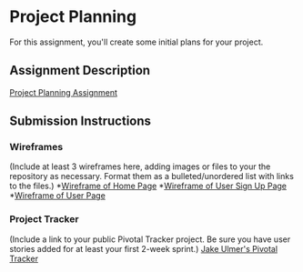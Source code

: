# Project Planning
For this assignment, you'll create some initial plans for your project.

## Assignment Description
[Project Planning Assignment](https://education.launchcode.org/liftoff/assignments/planning/)

## Submission Instructions

### Wireframes

(Include at least 3 wireframes here, adding images or files to your the repository as necessary. Format them as a bulleted/unordered list with links to the files.)
*[Wireframe of Home Page](P3-Project_Planning/Motivation-Home-Page.jpg)
*[Wireframe of User Sign Up Page](P3-Project_Planning/Motivation-User-Sign-Up-Page.jpg)
*[Wireframe of User Page](P3-Project_Planning/Motivation-User-Page.jpg)

### Project Tracker

(Include a link to your public Pivotal Tracker project. Be sure you have user stories added for at least your first 2-week sprint.)
[Jake Ulmer's Pivotal Tracker](https://www.pivotaltracker.com/n/projects/2153119)
